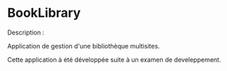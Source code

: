 BookLibrary
===========

Description :

Application de gestion d'une bibliothèque multisites.

Cette application à été développée suite à un examen de develeppement.
